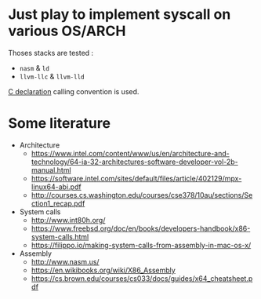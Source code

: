 <!-- vim:set ts=4 sw=4 tw=100 et: -->

# Just play to implement syscall on various OS/ARCH

Thoses stacks are tested :
- `nasm` & `ld`
- `llvm-llc` & `llvm-lld`

[C declaration](https://en.wikipedia.org/wiki/X86_calling_conventions#cdecl) calling convention is
used.

# Some literature
- Architecture
    - https://www.intel.com/content/www/us/en/architecture-and-technology/64-ia-32-architectures-software-developer-vol-2b-manual.html
    - https://software.intel.com/sites/default/files/article/402129/mpx-linux64-abi.pdf
    - http://courses.cs.washington.edu/courses/cse378/10au/sections/Section1_recap.pdf
- System calls
    - http://www.int80h.org/
    - https://www.freebsd.org/doc/en/books/developers-handbook/x86-system-calls.html
    - https://filippo.io/making-system-calls-from-assembly-in-mac-os-x/
- Assembly
    - http://www.nasm.us/
	- https://en.wikibooks.org/wiki/X86_Assembly
	- https://cs.brown.edu/courses/cs033/docs/guides/x64_cheatsheet.pdf
